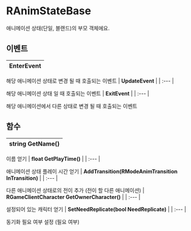# **RAnimStateBase**


애니메이션 상태(단일, 블랜드)의 부모 객체에요. 
## **이벤트**

| **EnterEvent** |
| :--- |

해당 애니메이션 상태로 변경 될 때 호출되는 이벤트 
| **UpdateEvent** |
| :--- |

해당 애니메이션 상태 일 때 호출되는 이벤트 
| **ExitEvent** |
| :--- |

해당 애니메이션에서 다른 상태로 변경 될 때 호출되는 이벤트 
## **함수**

| **string GetName()** |
| :--- |

이름 얻기 
| **float GetPlayTime()** |
| :--- |

애니메이션 상태 플레이 시간 얻기 
| **AddTransition(RModeAnimTransition InTransition)** |
| :--- |

다른 애니메이션 상태로의 전이 추가 (전이 할 다른 애니메이션) 
| **RGameClientCharacter GetOwnerCharacter()** |
| :--- |

설정되어 있는 캐릭터 얻기 
| **SetNeedReplicate(bool NeedReplicate)** |
| :--- |

동기화 필요 여부 설정 (필요 여부) 
